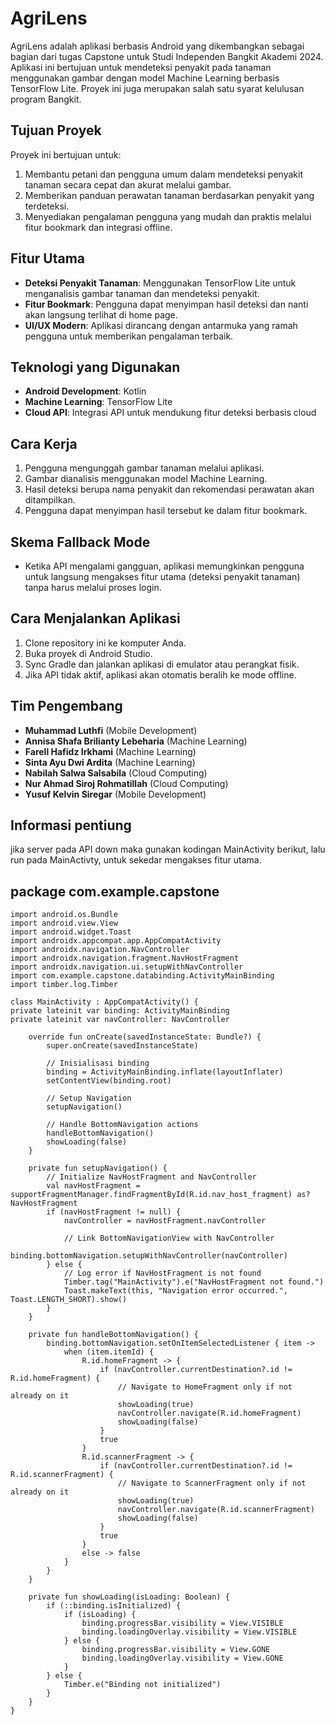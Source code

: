 # AgriLens

AgriLens adalah aplikasi berbasis Android yang dikembangkan sebagai bagian dari tugas Capstone untuk Studi Independen Bangkit Akademi 2024. Aplikasi ini bertujuan untuk mendeteksi penyakit pada tanaman menggunakan gambar dengan model Machine Learning berbasis TensorFlow Lite. Proyek ini juga merupakan salah satu syarat kelulusan program Bangkit.

## Tujuan Proyek
Proyek ini bertujuan untuk:
1. Membantu petani dan pengguna umum dalam mendeteksi penyakit tanaman secara cepat dan akurat melalui gambar.
2. Memberikan panduan perawatan tanaman berdasarkan penyakit yang terdeteksi.
3. Menyediakan pengalaman pengguna yang mudah dan praktis melalui fitur bookmark dan integrasi offline.

## Fitur Utama
- **Deteksi Penyakit Tanaman**: Menggunakan TensorFlow Lite untuk menganalisis gambar tanaman dan mendeteksi penyakit.
- **Fitur Bookmark**: Pengguna dapat menyimpan hasil deteksi dan nanti akan langsung terlihat di home page.
- **UI/UX Modern**: Aplikasi dirancang dengan antarmuka yang ramah pengguna untuk memberikan pengalaman terbaik.

## Teknologi yang Digunakan
- **Android Development**: Kotlin
- **Machine Learning**: TensorFlow Lite
- **Cloud API**: Integrasi API untuk mendukung fitur deteksi berbasis cloud

## Cara Kerja
1. Pengguna mengunggah gambar tanaman melalui aplikasi.
2. Gambar dianalisis menggunakan model Machine Learning.
3. Hasil deteksi berupa nama penyakit dan rekomendasi perawatan akan ditampilkan.
4. Pengguna dapat menyimpan hasil tersebut ke dalam fitur bookmark.

## Skema Fallback Mode
- Ketika API mengalami gangguan, aplikasi memungkinkan pengguna untuk langsung mengakses fitur utama (deteksi penyakit tanaman) tanpa harus melalui proses login.

## Cara Menjalankan Aplikasi
1. Clone repository ini ke komputer Anda.
2. Buka proyek di Android Studio.
3. Sync Gradle dan jalankan aplikasi di emulator atau perangkat fisik.
4. Jika API tidak aktif, aplikasi akan otomatis beralih ke mode offline.

## Tim Pengembang
- **Muhammad Luthfi** (Mobile Development)
- **Annisa Shafa Brilianty Lebeharia** (Machine Learning)
- **Farell Hafidz Irkhami** (Machine Learning)
- **Sinta Ayu Dwi Ardita** (Machine Learning)
- **Nabilah Salwa Salsabila** (Cloud Computing)
- **Nur Ahmad Siroj Rohmatillah** (Cloud Computing)
- **Yusuf Kelvin Siregar** (Mobile Development)

## Informasi pentiung

jika server pada API down maka gunakan kodingan MainActivity berikut, lalu run pada MainActivty, untuk sekedar mengakses fitur utama.


## package com.example.capstone

    import android.os.Bundle
    import android.view.View
    import android.widget.Toast
    import androidx.appcompat.app.AppCompatActivity
    import androidx.navigation.NavController
    import androidx.navigation.fragment.NavHostFragment
    import androidx.navigation.ui.setupWithNavController
    import com.example.capstone.databinding.ActivityMainBinding
    import timber.log.Timber
    
    class MainActivity : AppCompatActivity() {
    private lateinit var binding: ActivityMainBinding
    private lateinit var navController: NavController
    
        override fun onCreate(savedInstanceState: Bundle?) {
            super.onCreate(savedInstanceState)
    
            // Inisialisasi binding
            binding = ActivityMainBinding.inflate(layoutInflater)
            setContentView(binding.root)
    
            // Setup Navigation
            setupNavigation()
    
            // Handle BottomNavigation actions
            handleBottomNavigation()
            showLoading(false)
        }
    
        private fun setupNavigation() {
            // Initialize NavHostFragment and NavController
            val navHostFragment = supportFragmentManager.findFragmentById(R.id.nav_host_fragment) as? NavHostFragment
            if (navHostFragment != null) {
                navController = navHostFragment.navController
    
                // Link BottomNavigationView with NavController
                binding.bottomNavigation.setupWithNavController(navController)
            } else {
                // Log error if NavHostFragment is not found
                Timber.tag("MainActivity").e("NavHostFragment not found.")
                Toast.makeText(this, "Navigation error occurred.", Toast.LENGTH_SHORT).show()
            }
        }
    
        private fun handleBottomNavigation() {
            binding.bottomNavigation.setOnItemSelectedListener { item ->
                when (item.itemId) {
                    R.id.homeFragment -> {
                        if (navController.currentDestination?.id != R.id.homeFragment) {
                            // Navigate to HomeFragment only if not already on it
                            showLoading(true)
                            navController.navigate(R.id.homeFragment)
                            showLoading(false)
                        }
                        true
                    }
                    R.id.scannerFragment -> {
                        if (navController.currentDestination?.id != R.id.scannerFragment) {
                            // Navigate to ScannerFragment only if not already on it
                            showLoading(true)
                            navController.navigate(R.id.scannerFragment)
                            showLoading(false)
                        }
                        true
                    }
                    else -> false
                }
            }
        }
    
        private fun showLoading(isLoading: Boolean) {
            if (::binding.isInitialized) {
                if (isLoading) {
                    binding.progressBar.visibility = View.VISIBLE
                    binding.loadingOverlay.visibility = View.VISIBLE
                } else {
                    binding.progressBar.visibility = View.GONE
                    binding.loadingOverlay.visibility = View.GONE
                }
            } else {
                Timber.e("Binding not initialized")
            }
        }
    }







